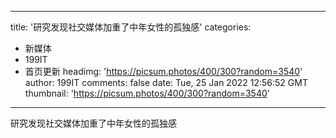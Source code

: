 
---
title: '研究发现社交媒体加重了中年女性的孤独感'
categories: 
 - 新媒体
 - 199IT
 - 首页更新
headimg: 'https://picsum.photos/400/300?random=3540'
author: 199IT
comments: false
date: Tue, 25 Jan 2022 12:56:52 GMT
thumbnail: 'https://picsum.photos/400/300?random=3540'
---

<div>   
研究发现社交媒体加重了中年女性的孤独感  
</div>
            